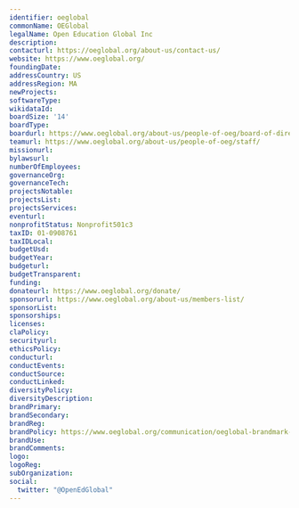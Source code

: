 ```yaml
---
identifier: oeglobal
commonName: OEGlobal
legalName: Open Education Global Inc
description:
contacturl: https://oeglobal.org/about-us/contact-us/
website: https://www.oeglobal.org/
foundingDate:
addressCountry: US
addressRegion: MA
newProjects:
softwareType:
wikidataId:
boardSize: '14'
boardType:
boardurl: https://www.oeglobal.org/about-us/people-of-oeg/board-of-directors/
teamurl: https://www.oeglobal.org/about-us/people-of-oeg/staff/
missionurl:
bylawsurl:
numberOfEmployees:
governanceOrg:
governanceTech:
projectsNotable:
projectsList:
projectsServices:
eventurl:
nonprofitStatus: Nonprofit501c3
taxID: 01-0908761
taxIDLocal:
budgetUsd:
budgetYear:
budgeturl:
budgetTransparent:
funding:
donateurl: https://www.oeglobal.org/donate/
sponsorurl: https://www.oeglobal.org/about-us/members-list/
sponsorList:
sponsorships:
licenses:
claPolicy:
securityurl:
ethicsPolicy:
conducturl:
conductEvents:
conductSource:
conductLinked:
diversityPolicy:
diversityDescription:
brandPrimary:
brandSecondary:
brandReg:
brandPolicy: https://www.oeglobal.org/communication/oeglobal-brandmark-style-guide/
brandUse:
brandComments:
logo:
logoReg:
subOrganization:
social:
  twitter: "@OpenEdGlobal"
---
```


